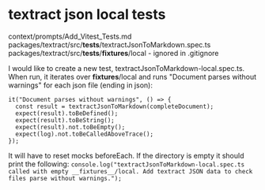 # textract json local tests

context/prompts/Add_Vitest_Tests.md
packages/textract/src/__tests__/textractJsonToMarkdown.spec.ts
packages/textract/src/__tests__/__fixtures__/local - ignored in .gitignore

I would like to create a new test, textractJsonToMarkdown-local.spec.ts.
When run, it iterates over __fixtures__/local and runs "Document parses without warnings" for each json file (ending in json):

```
it("Document parses without warnings", () => {
  const result = textractJsonToMarkdown(completeDocument);
  expect(result).toBeDefined();
  expect(result).toBeString();
  expect(result).not.toBeEmpty();
  expect(log).not.toBeCalledAboveTrace();
});
```

It will have to reset mocks beforeEach.
If the directory is empty it should print the following:
`console.log("textractJsonToMarkdown-local.spec.ts called with empty __fixtures__/local. Add textract JSON data to check files parse without warnings.");`